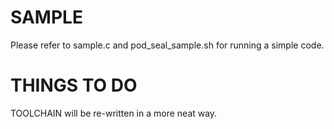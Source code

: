 SAMPLE
======

Please refer to sample.c and pod_seal_sample.sh for
running a simple code.


THINGS TO DO
============
TOOLCHAIN will be re-written in a more neat way.
